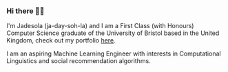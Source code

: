 ### Hi there 👋🏾


I'm Jadesola (ja-day-soh-la) and I am a First Class (with Honours) Computer Science graduate of the University of Bristol based in the United Kingdom, check out my portfolio [here](https://jadesolabejide.dev/portfolio/#/).

I am an aspiring Machine Learning Engineer with interests in Computational Linguistics and social recommendation algorithms. 


